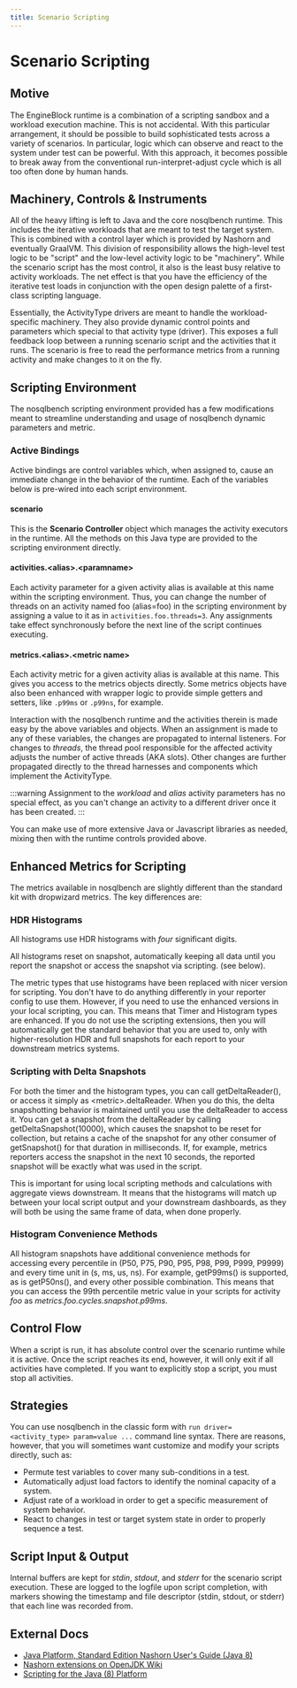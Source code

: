 ```yaml
---
title: Scenario Scripting
---
```


# Scenario Scripting

## Motive

The EngineBlock runtime is a combination of a scripting sandbox and a workload execution machine. This is not
accidental. With this particular arrangement, it should be possible to build sophisticated tests across a variety of
scenarios. In particular, logic which can observe and react to the system under test can be powerful. With this
approach, it becomes possible to break away from the conventional run-interpret-adjust cycle which is all too often done
by human hands.

## Machinery, Controls & Instruments

All of the heavy lifting is left to Java and the core nosqlbench runtime. This includes the iterative workloads that are
meant to test the target system. This is combined with a control layer which is provided by Nashorn and eventually
GraalVM. This division of responsibility allows the high-level test logic to be "script" and the low-level activity
logic to be "machinery". While the scenario script has the most control, it also is the least busy relative to activity
workloads. The net effect is that you have the efficiency of the iterative test loads in conjunction with the open
design palette of a first-class scripting language.

Essentially, the ActivityType drivers are meant to handle the workload-specific machinery. They also provide dynamic
control points and parameters which special to that activity type (driver). This exposes a full feedback loop between a
running scenario script and the activities that it runs. The scenario is free to read the performance metrics from a
running activity and make changes to it on the fly.

## Scripting Environment

The nosqlbench scripting environment provided has a few modifications meant to streamline understanding and usage of
nosqlbench dynamic parameters and metric.

### Active Bindings

Active bindings are control variables which, when assigned to, cause an immediate change in the behavior of the runtime.
Each of the variables below is pre-wired into each script environment.

#### scenario

This is the __Scenario Controller__ object which manages the activity executors in the runtime. All the methods on this
Java type are provided to the scripting environment directly.

#### activities.&lt;alias&gt;.&lt;paramname&gt;

Each activity parameter for a given activity alias is available at this name within the scripting environment. Thus, you
can change the number of threads on an activity named foo (alias=foo) in the scripting environment by assigning a value
to it as in `activities.foo.threads=3`. Any assignments take effect synchronously before the next line of the script
continues executing.

#### __metrics__.&lt;alias&gt;.&lt;metric name&gt;

Each activity metric for a given activity alias is available at this name. This gives you access to the metrics objects
directly. Some metrics objects have also been enhanced with wrapper logic to provide simple getters and setters, like
`.p99ms` or `.p99ns`, for example.

Interaction with the nosqlbench runtime and the activities therein is made easy by the above variables and objects. When
an assignment is made to any of these variables, the changes are propagated to internal listeners. For changes to
_threads_, the thread pool responsible for the affected activity adjusts the number of active threads (AKA slots). Other
changes are further propagated directly to the thread harnesses and components which implement the ActivityType.

:::warning
Assignment to the _workload_ and _alias_ activity parameters has no special effect, as you can't change an activity to a
different driver once it has been created.
:::

You can make use of more extensive Java or Javascript libraries as needed, mixing then with the runtime controls
provided above.

## Enhanced Metrics for Scripting

The metrics available in nosqlbench are slightly different than the standard kit with dropwizard metrics. The key
differences are:

### HDR Histograms

All histograms use HDR histograms with *four* significant digits.

All histograms reset on snapshot, automatically keeping all data until you report the snapshot or access the snapshot
via scripting. (see below).

The metric types that use histograms have been replaced with nicer version for scripting. You don't have to do anything
differently in your reporter config to use them. However, if you need to use the enhanced versions in your local
scripting, you can. This means that Timer and Histogram types are enhanced. If you do not use the scripting extensions,
then you will automatically get the standard behavior that you are used to, only with higher-resolution HDR and full
snapshots for each report to your downstream metrics systems.

### Scripting with Delta Snapshots

For both the timer and the histogram types, you can call getDeltaReader(), or access it simply as
&lt;metric&gt;.deltaReader. When you do this, the delta snapshotting behavior is maintained until you use the
deltaReader to access it. You can get a snapshot from the deltaReader by calling getDeltaSnapshot(10000), which causes
the snapshot to be reset for collection, but retains a cache of the snapshot for any other consumer of getSnapshot() for
that duration in milliseconds. If, for example, metrics reporters access the snapshot in the next 10 seconds, the
reported snapshot will be exactly what was used in the script.

This is important for using local scripting methods and calculations with aggregate views downstream. It means that the
histograms will match up between your local script output and your downstream dashboards, as they will both be using the
same frame of data, when done properly.

### Histogram Convenience Methods

All histogram snapshots have additional convenience methods for accessing every percentile in (P50, P75, P90, P95, P98,
P99, P999, P9999) and every time unit in (s, ms, us, ns). For example, getP99ms() is supported, as is getP50ns(), and
every other possible combination. This means that you can access the 99th percentile metric value in your scripts for
activity _foo_ as _metrics.foo.cycles.snapshot.p99ms_.

## Control Flow

When a script is run, it has absolute control over the scenario runtime while it is active. Once the script reaches its
end, however, it will only exit if all activities have completed. If you want to explicitly stop a script, you must stop
all activities.

## Strategies

You can use nosqlbench in the classic form with `run driver=<activity_type> param=value ...` command line syntax. There
are reasons, however, that you will sometimes want customize and modify your scripts directly, such as:

- Permute test variables to cover many sub-conditions in a test.
- Automatically adjust load factors to identify the nominal capacity of a system.
- Adjust rate of a workload in order to get a specific measurement of system behavior.
- React to changes in test or target system state in order to properly sequence a test.

## Script Input & Output

Internal buffers are kept for _stdin_, _stdout_, and _stderr_ for the scenario script execution. These are logged to the
logfile upon script completion, with markers showing the timestamp and file descriptor (stdin, stdout, or stderr) that
each line was recorded from.

## External Docs

- [Java Platform, Standard Edition Nashorn User's Guide (Java 8)](https://docs.oracle.com/javase/8/docs/technotes/guides/scripting/nashorn/api.html)
- [Nashorn extensions on OpenJDK Wiki](https://wiki.openjdk.java.net/display/Nashorn/Nashorn+extensions)
- [Scripting for the Java (8) Platform](http://docs.oracle.com/javase/8/docs/technotes/guides/scripting/)
